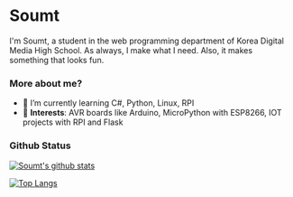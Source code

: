 # Soumt

I'm Soumt, a student in the web programming department of Korea Digital Media High School.
As always, I make what I need. Also, it makes something that looks fun.

### More about me?
- 🌱 I’m currently learning C#, Python, Linux, RPI
- :pushpin: **Interests**: AVR boards like Arduino, MicroPython with ESP8266, IOT projects with RPI and Flask

### Github Status
[![Soumt's github stats](https://github-readme-stats.vercel.app/api?username=soumt-r)](https://github.com/anuraghazra/github-readme-stats)

[![Top Langs](https://github-readme-stats.vercel.app/api/top-langs/?username=soumt-r&layout=compact)](https://github.com/anuraghazra/github-readme-stats)
